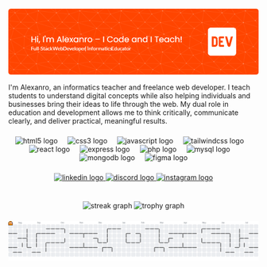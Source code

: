 ![Artiero](img/github-header-image1.png)

<p align="left">I'm Alexanro, an informatics teacher and freelance web developer. I teach students to understand digital concepts while also helping individuals and businesses bring their ideas to life through the web. My dual role in education and development allows me to think critically, communicate clearly, and deliver practical, meaningful results.</p>

###

<div align="center">
  <img src="https://cdn.jsdelivr.net/gh/devicons/devicon/icons/html5/html5-plain.svg" height="60" alt="html5 logo"  />
  <img width="12" />
  <img src="https://cdn.jsdelivr.net/gh/devicons/devicon/icons/css3/css3-plain.svg" height="60" alt="css3 logo"  />
  <img width="12" />
  <img src="https://cdn.jsdelivr.net/gh/devicons/devicon/icons/javascript/javascript-plain.svg" height="60" alt="javascript logo"  />
  <img width="12" />
  <img src="https://skillicons.dev/icons?i=tailwind" height="60" alt="tailwindcss logo"  />
  <img width="12" />
  <img src="https://cdn.jsdelivr.net/gh/devicons/devicon/icons/react/react-original.svg" height="60" alt="react logo"  />
  <img width="12" />
  <img src="https://cdn.jsdelivr.net/gh/devicons/devicon/icons/express/express-original.svg" height="60" alt="express logo"  />
  <img width="12" />
  <img src="https://cdn.jsdelivr.net/gh/devicons/devicon/icons/php/php-original.svg" height="60" alt="php logo"  />
  <img width="12" />
  <img src="https://cdn.jsdelivr.net/gh/devicons/devicon/icons/mysql/mysql-original-wordmark.svg" height="60" alt="mysql logo"  />
  <img width="12" />
  <img src="https://skillicons.dev/icons?i=mongodb" height="60" alt="mongodb logo"  />
  <img width="12" />
  <img src="https://skillicons.dev/icons?i=figma" height="60" alt="figma logo"  />
</div>

###

<div align="center">
  <a href="https://www.linkedin.com/in/alexanro-del-piero-982439248/" target="_blank">
    <img src="https://img.shields.io/static/v1?message=LinkedIn&logo=linkedin&label=&color=0077B5&logoColor=white&labelColor=&style=for-the-badge" height="25" alt="linkedin logo"  />
  </a>
  <a href="https://discord.com/channels/@me" target="_blank">
    <img src="https://img.shields.io/static/v1?message=Discord&logo=discord&label=&color=7289DA&logoColor=white&labelColor=&style=for-the-badge" height="25" alt="discord logo"  />
  </a>
  <a href="https://www.instagram.com/invites/contact/?utm_source=ig_contact_invite&utm_medium=copy_link&utm_content=irsmo48" target="_blank">
    <img src="https://img.shields.io/static/v1?message=Instagram&logo=instagram&label=&color=E4405F&logoColor=white&labelColor=&style=for-the-badge" height="25" alt="instagram logo"  />
  </a>
</div>

###

<br clear="both">

<div align="center">
  <img src="https://streak-stats.demolab.com?user=Artiero&locale=en&mode=weekly&theme=gruvbox&hide_border=false&border_radius=5&order=3" height="150" alt="streak graph"  />
  <img src="https://github-profile-trophy.vercel.app?username=Artiero&theme=monokai&column=-1&row=1&margin-w=8&margin-h=8&no-bg=false&no-frame=false&order=4" height="150" alt="trophy graph"  />
</div>

###

<picture>
  <source media="(prefers-color-scheme: dark)" srcset="https://raw.githubusercontent.com/Artiero/Artiero/output/pacman-contribution-graph-dark.svg">
  <source media="(prefers-color-scheme: light)" srcset="https://raw.githubusercontent.com/Artiero/Artiero/output/pacman-contribution-graph.svg">
  <img alt="pacman contribution graph" src="https://raw.githubusercontent.com/Artiero/Artiero/output/pacman-contribution-graph.svg">
</picture>

###